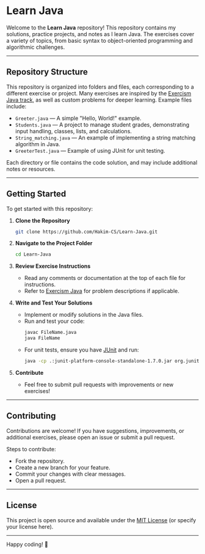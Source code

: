 # Learn Java

Welcome to the **Learn Java** repository! This repository contains my solutions, practice projects, and notes as I learn Java. The exercises cover a variety of topics, from basic syntax to object-oriented programming and algorithmic challenges.

---

## Repository Structure

This repository is organized into folders and files, each corresponding to a different exercise or project. Many exercises are inspired by the [Exercism Java track](https://exercism.org/tracks/java), as well as custom problems for deeper learning. Example files include:

- `Greeter.java` — A simple "Hello, World!" example.
- `Students.java` — A project to manage student grades, demonstrating input handling, classes, lists, and calculations.
- `String_matching.java` — An example of implementing a string matching algorithm in Java.
- `GreeterTest.java` — Example of using JUnit for unit testing.

Each directory or file contains the code solution, and may include additional notes or resources.

---

## Getting Started

To get started with this repository:

1. **Clone the Repository**
   ```bash
   git clone https://github.com/Hakim-CS/Learn-Java.git
   ```
2. **Navigate to the Project Folder**
   ```bash
   cd Learn-Java
   ```
3. **Review Exercise Instructions**
   - Read any comments or documentation at the top of each file for instructions.
   - Refer to [Exercism Java](https://exercism.org/tracks/java/exercises) for problem descriptions if applicable.

4. **Write and Test Your Solutions**
   - Implement or modify solutions in the Java files.
   - Run and test your code:
     ```bash
     javac FileName.java
     java FileName
     ```
   - For unit tests, ensure you have [JUnit](https://junit.org/) and run:
     ```bash
     java -cp .:junit-platform-console-standalone-1.7.0.jar org.junit.runner.JUnitCore GreeterTest
     ```

5. **Contribute**
   - Feel free to submit pull requests with improvements or new exercises!

---

## Contributing

Contributions are welcome! If you have suggestions, improvements, or additional exercises, please open an issue or submit a pull request.

Steps to contribute:
- Fork the repository.
- Create a new branch for your feature.
- Commit your changes with clear messages.
- Open a pull request.

---

## License

This project is open source and available under the [MIT License](LICENSE) (or specify your license here).

---

Happy coding! 🚀
